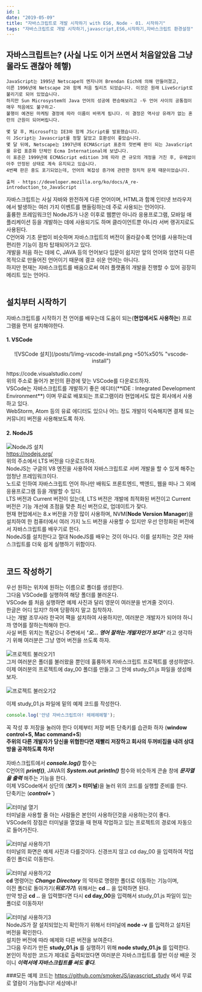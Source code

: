 ```yaml
---
id: 1
date: "2019-05-09"
title: "자바스크립트로 개발 시작하기 with ES6, Node - 01. 시작하기"
tags: "자바스크립트로 개발 시작하기,javascript,ES6,시작하기,자바스크립트 환경설정"
---
```

## 자바스크립트는? (사실 나도 이거 쓰면서 처음알았음 그냥 몰라도 괜찮아 헤헿)
~~~
JavaScript는 1995년 Netscape의 엔지니어 Brendan Eich에 의해 만들어졌고,
이른 1996년에 Netscape 2와 함께 처음 릴리즈 되었습니다. 이것은 원래 LiveScript로 불리기로 되어 있었습니다.
하지만 Sun Microsystem의 Java 언어의 성공에 편승해보려고 -두 언어 사이의 공통점이 매우 적음에도 불구하고-
불행이 예견된 마케팅 결정에 따라 이름이 바뀌게 됩니다. 이 결정은 역사상 유래가 없는 혼란의 근원이 되어버립니다.

몇 달 후, Microsoft는 IE3와 함께 JScript를 발표했습니다.
이 JScript는 Javascript를 정말 닮았고 호환성이 좋았습니다.
몇 달 뒤에, Netscape는 1997년에 ECMAScript 표준의 첫번째 판이 되는 JavaScript를 유럽 표준화 단체인 Ecma International에 보냅니다.
이 표준은 1999년에 ECMAScript edition 3에 따라 큰 규모의 개정을 거친 후, 유례없이 아주 안정된 상태로 계속 유지되고 있습니다.
4번째 판은 중도 포기되었는데, 언어의 복잡성 증가에 관련한 정치적 문제 때문이었습니다.

출처 - https://developer.mozilla.org/ko/docs/A_re-introduction_to_JavaScript
~~~

자바스크립트는 사실 자바와 완전하게 다른 언어이며, HTML과 함께 인터넷 브라우저에서 발생하는 여러 가지 이벤트를 핸들링하는데 주로 사용되는 언어이다.<br/>
훌륭한 프레임워크인 NodeJS가 나온 이후로 웹뿐만 아니라 응용프로그램, 모바일 애플리케이션 등을 개발하는 데에 사용되기도 하며 클라이언트뿐 아니라 서버 랭귀지로도 사용된다.<br/>
C언어와 기초 문법이 비슷하며 자바스크립트의 버전이 올라갈수록 언어를 사용하는데 편리한 기능이 점차 탑재되어가고 있다.<br/>
개발을 처음 하는 데에 C, JAVA 등의 언어보다 입문이 쉽지만 앞의 언어와 엄연히 다른 목적으로 만들어진 언어이기 때문에 결코 쉬운 언어는 아니다.<br/>
하지만 현재는 자바스크립트를 배움으로써 여러 플랫폼의 개발을 진행할 수 있어 굉장히 메리트 있는 언어다.<br/>
<br/>

## 설치부터 시작하기
자바스크립트를 시작하기 전 언어를 배우는데 도움이 되는(**현업에서도 사용하는**) 프로그램을 먼저 설치해야한다.

#### 1. VSCode
<center>![VSCode 설치](/posts/1/img-vscode-install.png =50%x50% "vscode-install")</center>
<br/>
https://code.visualstudio.com/ <br/>
위의 주소로 들어가 본인의 환경에 맞는 VSCode를 다운로드하자.<br/>
VSCode는 자바스크립트를 개발하기 좋은 에디터(**IDE : Integrated Development Environment**) 이며 무료로 배포되는 프로그램이라 현업에서도 많은 회사에서 사용하고 있다.<br/>
WebStorm, Atom 등의 유료 에디터도 있으나 어느 정도 개발이 익숙해지면 결제 또는 커뮤니티 버전을 사용해보도록 하자.

#### 2. NodeJS
![NodeJS 설치](./img-nodejs-install.png "nodejs-install")
<br/>
https://nodejs.org/ <br/>
위의 주소에서 LTS 버전을 다운로드하자. <br/>
NodeJS는 구글의 V8 엔진을 사용하여 자바스크립트로 서버 개발을 할 수 있게 해주는 엄청난 프레임워크이다. <br/>
노드로 인하여 자바스크립트 언어 하나만 배워도 프론트엔드, 백엔드, 웹을 떠나 그 외에 응용프로그램 등을 개발할 수 있다. <br/>
LTS 버전과 Current 버전이 있는데, LTS 버전은 개발에 최적화된 버전이고 Current 버전은 기능 개선에 초점을 맞춘 최신 버전으로, 업데이트가 잦다. <br/>
현재 현업에서는 8.x 버전을 가장 많이 사용하며, NVM(**Node Version Manager**)을 설치하여 한 컴퓨터에서 여러 가지 노드 버전을 사용할 수 있지만 우선 안정화된 버전에서 자바스크립트를 배우기로 한다. <br/>
NodeJS를 설치한다고 절대 NodeJS를 배우는 것이 아니다. 이를 설치하는 것은 자바스크립트를 더욱 쉽게 실행하기 위함이다. <br/>
<br/>

## 코드 작성하기
우선 원하는 위치에 원하는 이름으로 폴더를 생성한다. <br/>
그다음 VSCode를 실행하여 해당 폴더를 불러온다. <br/>
VSCode 를 처음 실행하면 예제 사진과 달리 영문이 여러분을 반겨줄 것이다. <br/>
한글은 어디 있지!? 하며 당황하지 말고 침착하자. <br/>
나는 개발 조무사라 한국어 팩을 설치하여 사용하지만, 여러분은 개발자가 되어야 하니까 영어를 잘하는척해야 한다. <br/>
사실 버튼 위치는 똑같으니 주변에서 ***'오... 영어 잘하는 개발자인가 보다!'*** 라고 생각하기 위해 여러분은 그냥 영어 버전을 쓰도록 하자. <br/>
<br/>
![프로젝트 불러오기1](./img-create-project-1.png "create-project-1")
<br/>
그저 여러분은 폴더를 불러왔을 뿐인데 훌륭하게 자바스크립트 프로젝트를 생성하였다. <br/>
이제 여러분의 프로젝트에 day\_00 폴더를 만들고 그 안에 study\_01.js 파일을 생성해보자. <br/>
<br/>
![프로젝트 불러오기2](./img-create-project-2.png "create-project-2")
<br/>

이제 study\_01.js 파일에 밑의 예제 코드를 작성한다.
~~~js
console.log('안녕 자바스크립트야! 헤헤헤헤헿');
~~~
꼭 작성 후 저장을 눌러야 한다 이제부터 저장 버튼 단축키를 습관화 하자 (**window control+S, Mac command+S**) <br/>
**주위의 다른 개발자가 당신을 위협한다면 재빨리 저장하고 회사의 두꺼비집을 내려 상대방을 공격하도록 하자!** <br/>
<br/>
자바스크립트에서 ***console.log()*** 함수는 <br/>
C언어의 ***printf()***, JAVA의 ***System.out.println()*** 함수와 비슷하게 콘솔 창에 ***문자열을 출력*** 해주는 기능을 한다. <br/>
이제 VSCode에서 상단의 (**보기 > 터미널**)을 눌러 위의 코드를 실행할 준비를 한다. <br/>
단축키는 (***control+`***) <br/>
<br/>
![터미널 열기](./img-show-terminal.png "show-terminal")
<br/>
터미널을 사용할 줄 아는 사람들은 본인이 사용하던것을 사용하는것이 좋다. <br/>
VSCode의 장점은 터미널을 열었을 때 현재 작업하고 있는 프로젝트의 경로에 자동으로 들어가진다. <br/>
<br/>
![터미널 사용하기1](./img-use-terminal-1.png "use-terminal-1")
<br/>
터미널의 화면은 예제 사진과 다를것이다. 신경쓰지 않고 cd day\_00 을 입력하여 작업중인 폴더로 이동한다. <br/>
<br/>
![터미널 사용하기2](./img-use-terminal-2.png "use-terminal-2")
<br/>
**cd** 명령어는 ***Change Directory*** 의 약자로 명령한 폴더로 이동하는 기능이며, <br/>
이전 폴더로 돌아가기(***뒤로가기***) 위해서는 **cd ..** 을 입력하면 된다. <br/>
만약 방금 **cd ..** 을 입력했다면 다시 **cd day\_00**을 입력해서 study\_01.js 파일이 있는 폴더로 이동하자! <br/>
<br/>
![터미널 사용하기3](./img-use-terminal-3.png "use-terminal-3")
<br/>
NodeJS가 잘 설치되었는지 확인하기 위해서 터미널에 **node -v** 를 입력하고 설치된 버전을 확인한다. <br/>
설치한 버전에 따라 예제와 다른 버전을 보여준다. <br/>
그다음 우리가 만든 **study\_01.js** 를 실행하기 위해 **node study\_01.js** 를 입력한다. <br/>
본인이 작성한 코드가 제대로 출력되었다면 여러분은 자바스크립트를 절반 이상 배운 것이니 ***이력서에 자바스크립트를 써도 좋다.***

###모든 예제 코드는 https://github.com/smokerJS/javascript_study 에서 무료로 열람이 가능합니다! 세상에나!